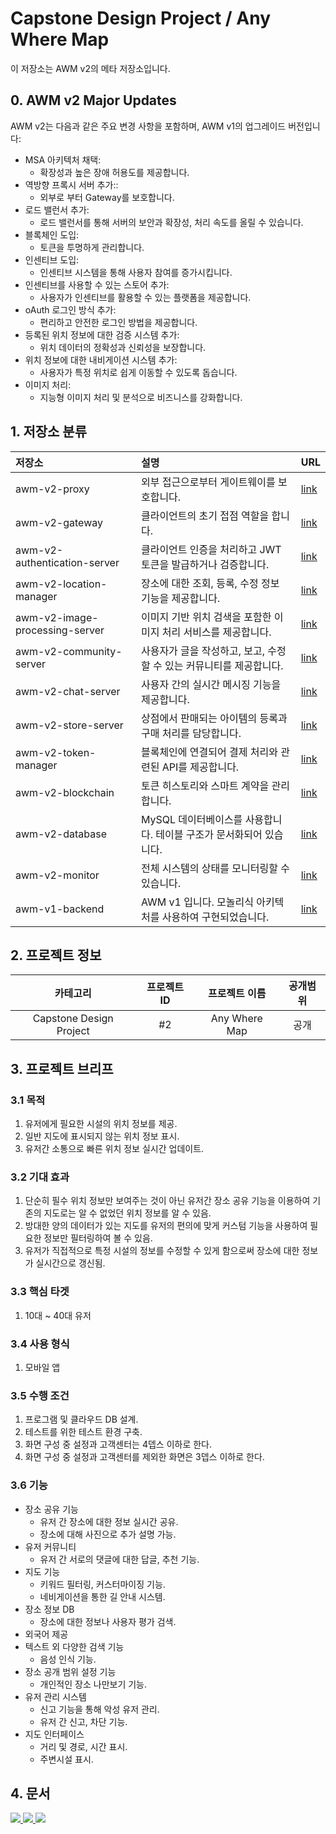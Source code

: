 # Capstone Design Project / Any Where Map
이 저장소는 AWM v2의 메타 저장소입니다.

## 0. AWM v2 Major Updates
AWM v2는 다음과 같은 주요 변경 사항을 포함하며, AWM v1의 업그레이드 버전입니다:
* MSA 아키텍처 채택:
  * 확장성과 높은 장애 허용도를 제공합니다.
* 역방향 프록시 서버 추가::
  * 외부로 부터 Gateway를 보호합니다.
* 로드 밸런서 추가:
  * 로드 밸런서를 통해 서버의 보안과 확장성, 처리 속도를 올릴 수 있습니다.
* 블록체인 도입:
  * 토큰을 투명하게 관리합니다.
* 인센티브 도입:
  * 인센티브 시스템을 통해 사용자 참여를 증가시킵니다.
* 인센티브를 사용할 수 있는 스토어 추가:
  * 사용자가 인센티브를 활용할 수 있는 플랫폼을 제공합니다.
* oAuth 로그인 방식 추가:
  * 편리하고 안전한 로그인 방법을 제공합니다.
* 등록된 위치 정보에 대한 검증 시스템 추가:
  * 위치 데이터의 정확성과 신뢰성을 보장합니다.
* 위치 정보에 대한 내비게이션 시스템 추가:
  * 사용자가 특정 위치로 쉽게 이동할 수 있도록 돕습니다.
* 이미지 처리:
  * 지능형 이미지 처리 및 분석으로 비즈니스를 강화합니다.

## 1. 저장소 분류
|저장소|설명|URL|
|:---|:---|:---|
|awm-v2-proxy|외부 접근으로부터 게이트웨이를 보호합니다.|[link](https://github.com/ahr-i/awm-v2-proxy)|
|awm-v2-gateway|클라이언트의 초기 접점 역할을 합니다.|[link](https://github.com/ahr-i/awm-v2-gateway)|
|awm-v2-authentication-server|클라이언트 인증을 처리하고 JWT 토큰을 발급하거나 검증합니다.|[link](https://github.com/ahr-i/awm-v2-authentication-server)|
|awm-v2-location-manager|장소에 대한 조회, 등록, 수정 정보 기능을 제공합니다.|[link](https://github.com/ahr-i/awm-v2-location-manager)|
|awm-v2-image-processing-server|이미지 기반 위치 검색을 포함한 이미지 처리 서비스를 제공합니다.|[link](https://github.com/ahr-i/awm-v2-image-processing-server)|
|awm-v2-community-server|사용자가 글을 작성하고, 보고, 수정할 수 있는 커뮤니티를 제공합니다.|[link](https://github.com/ahr-i/awm-v2-community-server)|
|awm-v2-chat-server|사용자 간의 실시간 메시징 기능을 제공합니다.|[link](https://github.com/ahr-i/awm-v2-chat-server)|
|awm-v2-store-server|상점에서 판매되는 아이템의 등록과 구매 처리를 담당합니다.|[link](https://github.com/ahr-i/awm-v2-store-server)|
|awm-v2-token-manager|블록체인에 연결되어 결제 처리와 관련된 API를 제공합니다.|[link](https://github.com/ahr-i/awm-v2-token-manager)|
|awm-v2-blockchain|토큰 히스토리와 스마트 계약을 관리합니다.|[link](https://github.com/ahr-i/awm-v2-blockchain)|
|awm-v2-database|MySQL 데이터베이스를 사용합니다. 테이블 구조가 문서화되어 있습니다.|[link](https://github.com/ahr-i/awm-v2-database)|
|awm-v2-monitor|전체 시스템의 상태를 모니터링할 수 있습니다.|[link](https://github.com/ahr-i/awm-v2-monitor)|
|awm-v1-backend|AWM v1 입니다. 모놀리식 아키텍처를 사용하여 구현되었습니다.|[link](https://github.com/ahr-i/awm-v1-backend)|

## 2. 프로젝트 정보
|카테고리|프로젝트 ID|프로젝트 이름|공개범위|
|:---:|:---:|:---:|:---:|
|Capstone Design Project|#2|Any Where Map|공개|

## 3. 프로젝트 브리프

### 3.1 목적
1. 유저에게 필요한 시설의 위치 정보를 제공.
2. 일반 지도에 표시되지 않는 위치 정보 표시.
3. 유저간 소통으로 빠른 위치 정보 실시간 업데이트.

### 3.2 기대 효과
1. 단순히 필수 위치 정보만 보여주는 것이 아닌 유저간 장소 공유 기능을 이용하여 기존의 지도로는 알 수 없었던 위치 정보를 알 수 있음.
2. 방대한 양의 데이터가 있는 지도를 유저의 편의에 맞게 커스텀 기능을 사용하여 필요한 정보만 필터링하여 볼 수 있음.
3. 유저가 직접적으로 특정 시설의 정보를 수정할 수 있게 함으로써 장소에 대한 정보가 실시간으로 갱신됨.

### 3.3 핵심 타겟
1. 10대 ~ 40대 유저

### 3.4 사용 형식
1. 모바일 앱

### 3.5 수행 조건
1. 프로그램 및 클라우드 DB 설계.
2. 테스트를 위한 테스트 환경 구축.
3. 화면 구성 중 설정과 고객센터는 4뎁스 이하로 한다.
4. 화면 구성 중 설정과 고객센터를 제외한 화면은 3뎁스 이하로 한다.

### 3.6 기능
* 장소 공유 기능
  * 유저 간 장소에 대한 정보 실시간 공유.
  * 장소에 대해 사진으로 추가 설명 가능.
* 유저 커뮤니티
  * 유저 간 서로의 댓글에 대한 답글, 추천 기능.
* 지도 기능
  * 키워드 필터링, 커스터마이징 기능.
  * 네비게이션을 통한 길 안내 시스템.
* 장소 정보 DB
  * 장소에 대한 정보나 사용자 평가 검색.
* 외국어 제공
* 텍스트 외 다양한 검색 기능
  * 음성 인식 기능.
* 장소 공개 범위 설정 기능
  * 개인적인 장소 나만보기 기능.
* 유저 관리 시스템
  * 신고 기능을 통해 악성 유저 관리.
  * 유저 간 신고, 차단 기능.
* 지도 인터페이스
  * 거리 및 경로, 시간 표시.
  * 주변시설 표시.

## 4. 문서
<a href="https://docs.google.com/spreadsheets/d/1nEh904hfjWP3kfXu41WGr4Z9NcRg2JVtGt0FnFGhD2U/edit#gid=0" target="_blank">
  <img src="https://img.shields.io/badge/SRS-34A853?style=flat-square&logo=googlesheets&logoColor=FFFFFF"/>
</a>
<a href="https://docs.google.com/spreadsheets/d/1_wGeAE6OmdCe5b821GUyuTooV0xRWut6cA69srGbYf0/edit#gid=0" target="_blank">
  <img src="https://img.shields.io/badge/IA-34A853?style=flat-square&logo=googlesheets&logoColor=FFFFFF"/>
</a>
<a href="https://www.figma.com/file/3eOsg53BKqmMiH1lCBfjLY/Romantic-Map?type=design&node-id=0%3A1&mode=design&t=JUGS0GNPDJYG7kQl-1" target="_blank">
  <img src="https://img.shields.io/badge/Figma-F24E1E?style=flat-square&logo=figma&logoColor=FFFFFF"/>
</a>